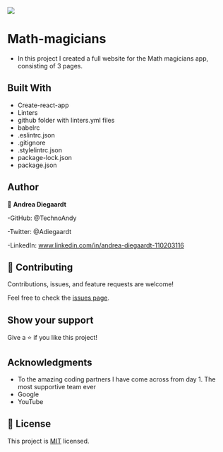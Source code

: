 

![](https://img.shields.io/badge/Microverse-blueviolet)

# Math-magicians

- In this project I created a full website for the Math magicians app, consisting of 3 pages.

## Built With
- Create-react-app
- Linters
- github folder with linters.yml files
- babelrc
- .eslintrc.json
- .gitignore
- .stylelintrc.json
- package-lock.json
- package.json

## Author

👤 **Andrea Diegaardt**

-GitHub: @TechnoAndy

-Twitter: @Adiegaardt

-LinkedIn: www.linkedin.com/in/andrea-diegaardt-110203116


## 🤝 Contributing

Contributions, issues, and feature requests are welcome!

Feel free to check the [issues page](../../issues/).

## Show your support

Give a ⭐️ if you like this project!

## Acknowledgments

- To the amazing coding partners I have come across from day 1. The most supportive team ever
- Google
- YouTube

## 📝 License

This project is [MIT](./LICENSE.MD) licensed.
